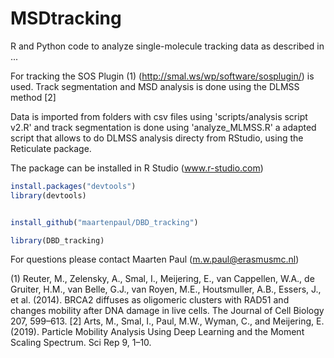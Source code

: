 # MSDtracking

R and Python code to analyze single-molecule tracking data as described in ...

For tracking the SOS Plugin (1) (http://smal.ws/wp/software/sosplugin/) is used.
Track segmentation and MSD analysis is done using the DLMSS method [2]

Data is imported from folders with csv files using 'scripts/analysis script v2.R' and track segmentation is done using 'analyze_MLMSS.R' a adapted script that allows to do DLMSS analysis directy from RStudio, using the Reticulate package.

The package can be installed in R Studio (www.r-studio.com)

```R
install.packages("devtools")  
library(devtools)  


install_github("maartenpaul/DBD_tracking")

library(DBD_tracking)  
```

For questions please contact Maarten Paul (m.w.paul@erasmusmc.nl)

(1) Reuter, M., Zelensky, A., Smal, I., Meijering, E., van Cappellen, W.A., de Gruiter, H.M., van Belle, G.J., van Royen, M.E., Houtsmuller, A.B., Essers, J., et al. (2014). BRCA2 diffuses as oligomeric clusters with RAD51 and changes mobility after DNA damage in live cells. The Journal of Cell Biology 207, 599–613.
[2] Arts, M., Smal, I., Paul, M.W., Wyman, C., and Meijering, E. (2019). Particle Mobility Analysis Using Deep Learning and the Moment Scaling Spectrum. Sci Rep 9, 1–10.
